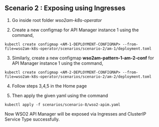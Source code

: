 ## Scenario 2 : Exposing using Ingresses

1. Go inside root folder _wso2am-k8s-operator_

2. Create a new configmap **<AM-1-DEPLOYMENT-CONFIGMAP>** for API Manager instance 1 using the command,

```
kubectl create configmap <AM-1-DEPLOYMENT-CONFIGMAP> --from-file=wso2am-k8s-operator/scenarios/scenario-2/am-1/deployment.toml
```
3. Similarly, create a new configmap **wso2am-pattern-1-am-2-conf** for API Manager instance 1 using the command,
```
kubectl create configmap <AM-2-DEPLOYMENT-CONFIGMAP> --from-file=wso2am-k8s-operator/scenarios/scenario-2/am-2/deployment.toml
```
4. Follow steps 3,4,5 in the Home page

5. Then apply the given yaml using the command
```
kubectl apply -f scenarios/scenario-8/wso2-apim.yaml
```

Now WSO2 API Manager will be exposed via Ingresses and ClusterIP Service Type successfully.
